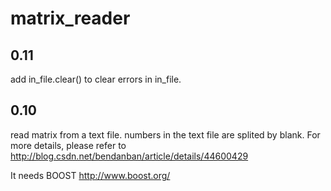 # matrix_reader

## 0.11
add in_file.clear() to clear errors in in_file.

## 0.10 
read matrix from a text file. numbers in the text file are splited by blank.
For more details, please refer to http://blog.csdn.net/bendanban/article/details/44600429

It needs BOOST http://www.boost.org/
